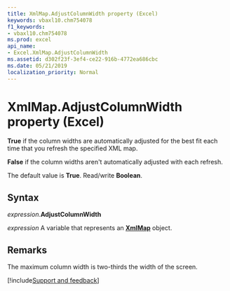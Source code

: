 ```yaml
---
title: XmlMap.AdjustColumnWidth property (Excel)
keywords: vbaxl10.chm754078
f1_keywords:
- vbaxl10.chm754078
ms.prod: excel
api_name:
- Excel.XmlMap.AdjustColumnWidth
ms.assetid: d302f23f-3ef4-ce22-916b-4772ea686cbc
ms.date: 05/21/2019
localization_priority: Normal
---
```



# XmlMap.AdjustColumnWidth property (Excel)

**True** if the column widths are automatically adjusted for the best fit each time that you refresh the specified XML map. 

**False** if the column widths aren't automatically adjusted with each refresh. 

The default value is **True**. Read/write **Boolean**.


## Syntax

_expression_.**AdjustColumnWidth**

_expression_ A variable that represents an **[XmlMap](Excel.XmlMap.md)** object.


## Remarks

The maximum column width is two-thirds the width of the screen.




[!include[Support and feedback](~/includes/feedback-boilerplate.md)]
